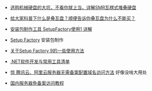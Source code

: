 

- [选购机械硬盘的大坑，不看你就上当，详解SMR瓦楞式堆叠硬盘](https://www.bilibili.com/video/BV1rE411Q71m/?spm_id_from=333.337.search-card.all.click)
- [给大家科普下什么是叠瓦盘？顺便告诉你叠瓦盘为什么不能买？](https://zhuanlan.zhihu.com/p/378639081)


- [安装包制作工具 SetupFactory使用1 详解](https://www.cnblogs.com/SavionZhang/p/4106338.html)
- [Setup Factory](https://www.xitongtiandi.net/soft_wl/28729.html) 安装包制作
- [关于Setup Factory 9的一些使用方法](https://www.cnblogs.com/yply/p/9940017.html)


- [.NET软件开发与常用工具清单](https://www.cnblogs.com/SavionZhang/p/4033288.html)


- [惊 腾讯云、阿里云服务器无需备案配置域名访问方法](https://blog.csdn.net/qq_31628559/article/details/124496869)
好像没啥大用处

- [国内服务器免备案访问教程](https://blog.csdn.net/lmp5023/article/details/114078269)